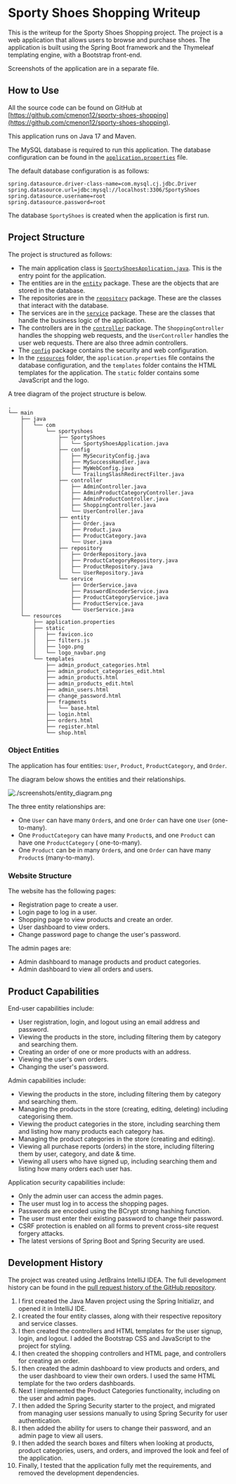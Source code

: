 # Sporty Shoes Shopping Writeup

This is the writeup for the Sporty Shoes Shopping project. The project is a web application that
allows users to browse and purchase shoes. The application is built using the Spring Boot framework
and the Thymeleaf templating engine, with a Bootstrap front-end.

Screenshots of the application are in a separate file.

## How to Use

All the source code can be found on GitHub
at [https://github.com/cmenon12/sporty-shoes-shopping](https://github.com/cmenon12/sporty-shoes-shopping).

This application runs on Java 17 and Maven.

The MySQL database is required to run this application. The database configuration can be found in
the [`application.properties`](./src/main/resources/application.properties) file.

The default database configuration is as follows:

```properties
spring.datasource.driver-class-name=com.mysql.cj.jdbc.Driver
spring.datasource.url=jdbc:mysql://localhost:3306/SportyShoes
spring.datasource.username=root
spring.datasource.password=root
```

The database `SportyShoes` is created when the application is first run.

## Project Structure

The project is structured as follows:

- The main application class
  is [`SportyShoesApplication.java`](./src/main/java/com/sportyshoes/SportyShoes/SportyShoesApplication.java).
  This is the entry point for the application.
- The entities are in the [`entity`](./src/main/java/com/sportyshoes/SportyShoes/entity) package.
  These are the objects that are stored in the database.
- The repositories are in the [`repository`](./src/main/java/com/sportyshoes/SportyShoes/repository)
  package. These are the classes that interact with the database.
- The services are in the [`service`](./src/main/java/com/sportyshoes/SportyShoes/service) package.
  These are the classes that handle the business logic of the application.
- The controllers are in the [`controller`](./src/main/java/com/sportyshoes/SportyShoes/controller)
  package. The `ShoppingController` handles the shopping web requests, and the `UserController`
  handles the
  user web requests. There are also three admin controllers.
- The [`config`](./src/main/java/com/sportyshoes/config) package contains the security and web
  configuration.
- In the [`resources`](./src/main/resources) folder, the `application.properties` file contains
  the database configuration, and the `templates` folder contains the HTML templates for the
  application. The `static` folder contains some JavaScript and the logo.

A tree diagram of the project structure is below.

```
.
└── main
    ├── java
    │   └── com
    │       └── sportyshoes
    │           ├── SportyShoes
    │           │   └── SportyShoesApplication.java
    │           ├── config
    │           │   ├── MySecurityConfig.java
    │           │   ├── MySuccessHandler.java
    │           │   ├── MyWebConfig.java
    │           │   └── TrailingSlashRedirectFilter.java
    │           ├── controller
    │           │   ├── AdminController.java
    │           │   ├── AdminProductCategoryController.java
    │           │   ├── AdminProductController.java
    │           │   ├── ShoppingController.java
    │           │   └── UserController.java
    │           ├── entity
    │           │   ├── Order.java
    │           │   ├── Product.java
    │           │   ├── ProductCategory.java
    │           │   └── User.java
    │           ├── repository
    │           │   ├── OrderRepository.java
    │           │   ├── ProductCategoryRepository.java
    │           │   ├── ProductRepository.java
    │           │   └── UserRepository.java
    │           └── service
    │               ├── OrderService.java
    │               ├── PasswordEncoderService.java
    │               ├── ProductCategoryService.java
    │               ├── ProductService.java
    │               └── UserService.java
    └── resources
        ├── application.properties
        ├── static
        │   ├── favicon.ico
        │   ├── filters.js
        │   ├── logo.png
        │   └── logo_navbar.png
        └── templates
            ├── admin_product_categories.html
            ├── admin_product_categories_edit.html
            ├── admin_products.html
            ├── admin_products_edit.html
            ├── admin_users.html
            ├── change_password.html
            ├── fragments
            │   └── base.html
            ├── login.html
            ├── orders.html
            ├── register.html
            └── shop.html
```

### Object Entities

The application has four entities: `User`, `Product`, `ProductCategory`, and `Order`.

The diagram below shows the entities and their relationships.

![./screenshots/entity_diagram.png](./screenshots/entity_diagram.png)

The three entity relationships are:

- One `User` can have many `Order`s, and one `Order` can have one `User` (one-to-many).
- One `ProductCategory` can have many `Product`s, and one `Product` can have one `ProductCategory` (
  one-to-many).
- One `Product` can be in many `Order`s, and one `Order` can have many `Product`s (many-to-many).

### Website Structure

The website has the following pages:

- Registration page to create a user.
- Login page to log in a user.
- Shopping page to view products and create an order.
- User dashboard to view orders.
- Change password page to change the user's password.

The admin pages are:

- Admin dashboard to manage products and product categories.
- Admin dashboard to view all orders and users.

## Product Capabilities

End-user capabilities include:

- User registration, login, and logout using an email address and password.
- Viewing the products in the store, including filtering them by category and searching them.
- Creating an order of one or more products with an address.
- Viewing the user's own orders.
- Changing the user's password.

Admin capabilities include:

- Viewing the products in the store, including filtering them by category and searching them.
- Managing the products in the store (creating, editing, deleting) including categorising them.
- Viewing the product categories in the store, including searching them and listing how many
  products each category has.
- Managing the product categories in the store (creating and editing).
- Viewing all purchase reports (orders) in the store, including filtering them by user, category,
  and date & time.
- Viewing all users who have signed up, including searching them and listing how many orders each
  user has.

Application security capabilities include:

- Only the admin user can access the admin pages.
- The user must log in to access the shopping pages.
- Passwords are encoded using the BCrypt strong hashing function.
- The user must enter their existing password to change their password.
- CSRF protection is enabled on all forms to prevent cross-site request forgery attacks.
- The latest versions of Spring Boot and Spring Security are used.

## Development History

The project was created using JetBrains IntelliJ IDEA. The full development history can be found in
the [pull request history of the GitHub repository](https://github.com/cmenon12/sporty-shoes-shopping/pulls?q=is%3Apr).

1. I first created the Java Maven project using the Spring Initializr, and opened it in IntelliJ
   IDE.
2. I created the four entity classes, along with their respective repository and service classes.
3. I then created the controllers and HTML templates for the user signup, login, and logout. I added
   the Bootstrap CSS and JavaScript to the project for styling.
4. I then created the shopping controllers and HTML page, and controllers for creating an order.
5. I then created the admin dashboard to view products and orders, and the user dashboard to view
   their own orders. I used the same HTML template for the two orders dashboards.
6. Next I implemented the Product Categories functionality, including on the user and admin pages.
7. I then added the Spring Security starter to the project, and migrated from managing user sessions
   manually to using Spring Security for user authentication.
8. I then added the ability for users to change their password, and an admin page to view all users.
9. I then added the search boxes and filters when looking at products, product categories, users,
   and orders, and improved the look and feel of the application.
10. Finally, I tested that the application fully met the requirements, and removed the development
    dependencies.
